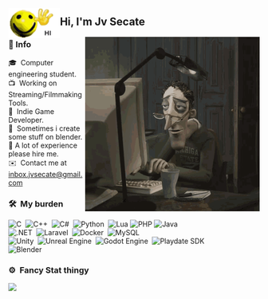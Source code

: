 
<img alt="HI" src="./assets/HI.gif" height="60em" align="left"/><h2>Hi, I'm Jv Secate</h2>

<img alt="ME" src="./assets/ME.gif" width='350' align="right"/>

### 📝&nbsp;Info
🎓 &nbsp;Computer engineering student.\
📺 &nbsp;Working on Streaming/Filmmaking Tools.\
👾 &nbsp;Indie Game Developer.\
🍩 &nbsp;Sometimes i create some stuff on blender.\
🤝&nbsp;A lot of experience please hire me.\
✉️ &nbsp;Contact me at inbox.jvsecate@gmail.com 




### 🛠 &nbsp;My burden

![C](https://img.shields.io/badge/C-00599C?logo=c&logoColor=white)&nbsp;
![C++](https://img.shields.io/badge/C++-%2300599C.svg?logo=c%2B%2B&logoColor=white)&nbsp;
![C#](https://custom-icon-badges.demolab.com/badge/C%23-%23239120.svg?logo=cshrp&logoColor=white)&nbsp;
![Python](https://img.shields.io/badge/-Python-05122A?style=flat&logo=python)&nbsp;
![Lua](https://img.shields.io/badge/Lua-%232C2D72.svg?logo=lua&logoColor=white)
![PHP](https://img.shields.io/badge/php-%23777BB4.svg?&logo=php&logoColor=white)
![Java](https://img.shields.io/badge/-Java-05122A?style=flat&logo=Java&logoColor=FFA518)\
![.NET](https://img.shields.io/badge/.NET-512BD4?logo=dotnet&logoColor=fff)&nbsp;
![Laravel](https://img.shields.io/badge/Laravel-%23FF2D20.svg?logo=laravel&logoColor=white)&nbsp;
![Docker](https://img.shields.io/badge/Docker-2496ED?logo=docker&logoColor=fff)&nbsp;
![MySQL](https://img.shields.io/badge/MySQL-4479A1?logo=mysql&logoColor=fff)\
![Unity](https://img.shields.io/badge/Unity-%23000000.svg?logo=unity&logoColor=white)&nbsp;
![Unreal Engine](https://img.shields.io/badge/Unreal%20Engine-%23313131.svg?logo=unrealengine&logoColor=white)&nbsp;
![Godot Engine](https://img.shields.io/badge/Godot-%23FFFFFF.svg?logo=godot-engine)&nbsp;
![Playdate SDK](https://img.shields.io/badge/Playdate%20SDK-F6C915?logo=&logoColor=black)\
![Blender](https://img.shields.io/badge/Blender-%23F5792A.svg?logo=blender&logoColor=white)

### ⚙️ &nbsp;Fancy Stat thingy

<p align="left">
<a href="https://github.com/JvSecate">
 <img height="180em" src="https://github-readme-stats-eight-theta.vercel.app/api?username=JvSecate&show_icons=true&theme=radical&include_all_commits=true&count_private=true&bg_color=00000000"/>
</a>
</p>

